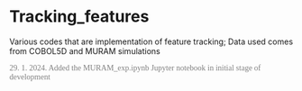 # Tracking_features
Various codes that are implementation of feature tracking; Data used comes from COBOL5D and MURAM simulations

<p style = "color:gray; font-family:Times New Roman">29. 1. 2024.
Added the MURAM_exp.ipynb Jupyter notebook in initial stage of development</p>
